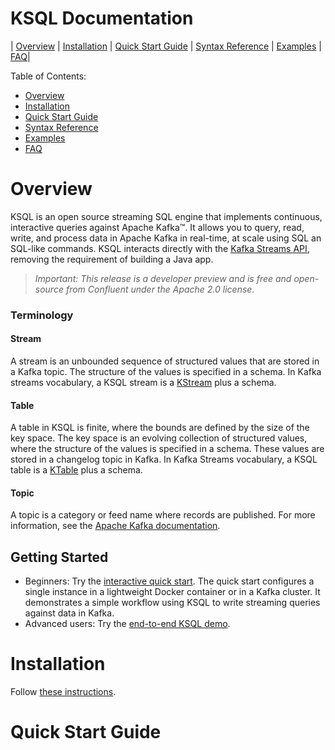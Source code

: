 # KSQL Documentation

| [Overview](/docs/overview.md) | [Installation](/docs/installation.md) | [Quick Start Guide](/docs/installation.md) | [Syntax Reference](/docs/syntax-reference.md) | [Examples](/docs/examples.md) | [FAQ](/docs/faq.md)|

Table of Contents:

- [Overview](/docs/overview.md)
- [Installation](/docs/installation.md)
- [Quick Start Guide](/docs/installation.md)
- [Syntax Reference](/docs/syntax-reference.md)
- [Examples](/docs/examples.md)
- [FAQ](/docs/faq.md)

# Overview
KSQL is an open source streaming SQL engine that implements continuous, interactive queries against Apache Kafka™. It allows you to query, read, write, and process data in Apache Kafka in real-time, at scale using SQL an SQL-like commands. KSQL interacts directly with the [Kafka Streams API](http://docs.confluent.io/current/streams/concepts.html), removing the requirement of building a Java app. 

> *Important: This release is a *developer preview* and is free and open-source from Confluent under the Apache 2.0 license.*

### Terminology 

#### Stream
A stream is an unbounded sequence of structured values that are stored in a Kafka topic. The structure of the values is specified in a schema. In Kafka streams vocabulary, a KSQL stream is a [KStream](http://docs.confluent.io/current/streams/concepts.html?highlight=kstream#kstream) plus a schema. 

#### Table
A table in KSQL is finite, where the bounds are defined by the size of the key space. The key space is an evolving collection of structured values, where the structure of the values is specified in a schema. These values are stored in a changelog topic in Kafka. In Kafka Streams vocabulary, a KSQL table is a [KTable](http://docs.confluent.io/current/streams/concepts.html?highlight=ktable#ktable) plus a schema.

#### Topic
A topic is a category or feed name where records are published. For more information, see the [Apache Kafka documentation](https://kafka.apache.org/documentation/#intro_topics).

## Getting Started
<!-- What do you users need to get started -->

* Beginners: Try the [interactive quick start](/quickstart/). The quick start configures a single instance in a lightweight Docker container or in a Kafka cluster. It demonstrates a simple workflow using KSQL to write streaming queries against data in Kafka.
* Advanced users: Try the [end-to-end KSQL demo](https://github.com/confluentinc/ksql).

<!-- merged content here -->

# Installation

Follow [these instructions](../README.md/#initial-cleanup#installation).

# Quick Start Guide

